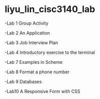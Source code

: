 # liyu_lin_cisc3140_lab
-Lab 1 Group Activity

-Lab 2 An Application

-Lab 3 Job Interview Plan

-Lab 4 Introductory exercise to the terminal

-Lab 7 Examples in Scheme

-Lab 8 Format a phone number

-Lab 9 Databases

-Lab10 A Responsive Form with CSS
